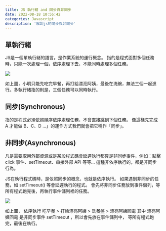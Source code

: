 ```yaml
---
title: JS 執行緒 and 同步與非同步
date: 2022-08-18 10:56:42
categories: Javascript
description: '解說js的同步與非同步'
---
```


## 單執行緒

JS是一個單執行緒的語言，是作業系統的運行概念。
指的是程式面對多個任務時，只能一次處理一個，依序處理下去，不能同時處理多個任務。

![](https://cdn-images-1.medium.com/max/1200/1*fsA5wPsJ6uV7huO-wDTtxg.png)

如上圖，小明只能先吃完早餐，再打給漂亮阿姨，最後在洗碗，無法三個一起進行。多執行緒指的則是，三個任務可以同時執行。

## 同步(Synchronous)

指的是程式必須依照順序依序處理任務，不會直接跳到下個任務。
像這樣先完成 A 才能做 B、C、D …」的運作方式我們就會把它稱作「同步」。

## 非同步(Asynchronous)

凡是需要取用外部資源或是某段程式碼會延遲執行都算是非同步事件，例如：點擊 click 事件、setTimeout、串接外部 API 等等…
這種非依序執行的，都是非同步行為。

JS在執行程式碼時，是依照同步的概念，也就是依序執行。
如果遇到非同步的任務，如 setTimeout() 等會延遲執行的程式。
會先將非同步任務放到事件儲列，等所有程式跑完後，再執行事件儲列裡的任務。

![](https://cdn-images-1.medium.com/max/1200/1*-WBrRoNeTd_dXzeMJnWa1A.png)

如上圖， 依序執行 吃早餐 > 打給漂亮阿姨 > 洗餐盤 > 漂亮阿姨回電
其中 漂亮阿姨回電 是非同步事件 setTimeout ，所以會先放在事件儲列中，
等所有程式跑完，最後在執行。
